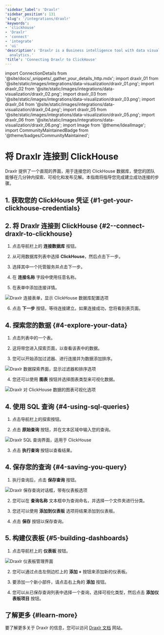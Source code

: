 ```yaml
---
'sidebar_label': 'Draxlr'
'sidebar_position': 131
'slug': '/integrations/draxlr'
'keywords':
- 'clickhouse'
- 'Draxlr'
- 'connect'
- 'integrate'
- 'ui'
'description': 'Draxlr is a Business intelligence tool with data visualization and
  analytics.'
'title': 'Connecting Draxlr to ClickHouse'
---
```


import ConnectionDetails from '@site/docs/_snippets/_gather_your_details_http.mdx';
import draxlr_01 from '@site/static/images/integrations/data-visualization/draxlr_01.png';
import draxlr_02 from '@site/static/images/integrations/data-visualization/draxlr_02.png';
import draxlr_03 from '@site/static/images/integrations/data-visualization/draxlr_03.png';
import draxlr_04 from '@site/static/images/integrations/data-visualization/draxlr_04.png';
import draxlr_05 from '@site/static/images/integrations/data-visualization/draxlr_05.png';
import draxlr_06 from '@site/static/images/integrations/data-visualization/draxlr_06.png';
import Image from '@theme/IdealImage';
import CommunityMaintainedBadge from '@theme/badges/CommunityMaintained';


# 将 Draxlr 连接到 ClickHouse

<CommunityMaintainedBadge/>

Draxlr 提供了一个直观的界面，用于连接您的 ClickHouse 数据库，使您的团队能够在几分钟内探索、可视化和发布见解。本指南将指导您完成建立成功连接的步骤。


## 1. 获取您的 ClickHouse 凭证 {#1-get-your-clickhouse-credentials}
<ConnectionDetails />

## 2. 将 Draxlr 连接到 ClickHouse {#2--connect-draxlr-to-clickhouse}

1. 点击导航栏上的 **连接数据库** 按钮。

2. 从可用数据库列表中选择 **ClickHouse**，然后点击下一步。

3. 选择其中一个托管服务并点击下一步。

4. 在 **连接名称** 字段中使用任意名称。

5. 在表单中添加连接详情。

  <Image size="md" img={draxlr_01} alt="Draxlr 连接表单，显示 ClickHouse 数据库配置选项" border />

6. 点击 **下一步** 按钮，等待连接建立。如果连接成功，您将看到表页面。

## 4. 探索您的数据 {#4-explore-your-data}

1. 点击列表中的一个表。

2. 这将带您进入探索页面，以查看该表中的数据。

3. 您可以开始添加过滤器、进行连接并为数据添加排序。

  <Image size="md" img={draxlr_02} alt="Draxlr 数据探索界面，显示过滤器和排序选项" border />

4. 您还可以使用 **图表** 按钮并选择图表类型来可视化数据。

  <Image size="md" img={draxlr_05} alt="Draxlr 对 ClickHouse 数据的图表可视化选项" border />


## 4. 使用 SQL 查询 {#4-using-sql-queries}

1. 点击导航栏上的探索按钮。

2. 点击 **原始查询** 按钮，并在文本区域中输入您的查询。

  <Image size="md" img={draxlr_03} alt="Draxlr SQL 查询界面，适用于 ClickHouse" border />

3. 点击 **执行查询** 按钮以查看结果。


## 4. 保存您的查询 {#4-saving-you-query}

1. 执行查询后，点击 **保存查询** 按钮。

  <Image size="md" img={draxlr_04} alt="Draxlr 保存查询对话框，带有仪表板选项" border />

2. 您可以在 **查询名称** 文本框中为查询命名，并选择一个文件夹进行分类。

3. 您还可以使用 **添加到仪表板** 选项将结果添加到仪表板。

4. 点击 **保存** 按钮以保存查询。


## 5. 构建仪表板 {#5-building-dashboards}

1. 点击导航栏上的 **仪表板** 按钮。

  <Image size="md" img={draxlr_06} alt="Draxlr 仪表板管理界面" border />

2. 您可以通过点击左侧边栏上的 **添加 +** 按钮来添加新的仪表板。

3. 要添加一个新小部件，请点击右上角的 **添加** 按钮。

4. 您可以从已保存查询列表中选择一个查询，选择可视化类型，然后点击 **添加仪表板项目** 按钮。

## 了解更多 {#learn-more}
要了解更多关于 Draxlr 的信息，您可以访问 [Draxlr 文档](https://draxlr.notion.site/draxlr/Draxlr-Docs-d228b23383f64d00a70836ff9643a928) 网站。
